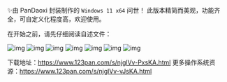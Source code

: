 ✨由 $\text{PanDaoxi}$ 封装制作的 `Windows 11 x64` 问世！
此版本精简而美观，功能齐全，可自定义化程度高，欢迎使用。

在开始之前，请先仔细阅读自述文件：

![img](post-images/win11_1_rm_pages_1.jpg)
![img](post-images/win11_1_rm_pages_2.jpg)
![img](post-images/win11_1_rm_pages_3.jpg)
![img](post-images/win11_1_rm_pages_4.jpg)
![img](post-images/win11_1_rm_pages_5.jpg)
![img](post-images/win11_1_rm_pages_6.jpg)
![img](post-images/win11_1_rm_pages_7.jpg)

下载地址：<https://www.123pan.com/s/njglVv-PxsKA.html>
更多操作系统资源：<https://www.123pan.com/s/njglVv-vJsKA.html>